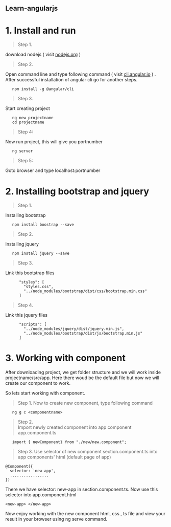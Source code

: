 ## Learn-angularjs

# 1. Install and run 

> Step 1. 

download nodejs ( visit [nodejs.org](https://nodejs.org/en/) )

> Step 2.

Open command line and type following command ( visit [cli.angular.io](http://cli.angular.io/)  ) . After successful installation of angular cli go for another steps.

```
   npm install -g @angular/cli
```

> Step 3. 

Start creating project 

```
   ng new projectname
   cd projectname
```

> Step 4: 

Now run project, this will give you portnumber

```
   ng server
```


> Step 5: 

Goto browser and type localhost:portnumber



# 2. Installing bootstrap and jquery 

> Step 1. 

Installing bootstrap 

```
   npm install boostrap --save
```

> Step 2. 

Installing jquery 

```
   npm install jquery --save
```

> Step 3. 

Link this bootstrap  files

```
      "styles": [
        "styles.css",
        "../node_modules/bootstrap/dist/css/bootstrap.min.css"
      ]
```


> Step 4. 

Link this  jquery files 

```
      "scripts": [
        "../node_modules/jquery/dist/jquery.min.js",
        "../node_modules/bootstrap/dist/js/bootstrap.min.js"
      ]
```



# 3. Working with component 

After downloading project, we get folder structure and we will work inside projectname/src/app. Here there woud be the default file but now we will create  our component to work. 

So lets start working with component. 

> Step 1. 
Now to create new component, type following command

```
   ng g c <componentname>

```

> Step 2.  
Import newly created component into app component app.component.ts

```
   import { newComponent} from "./new/new.component";

```

> Step 3. 
Use selector of new component section.component.ts into app components' html (default page of app)

```
@Component({
  selector: 'new-app',
  .................
})

```

There we have selector: new-app in  section.component.ts. Now use this selector into app.component.html

```
<new-app> </new-app>

```

Now enjoy working with the new component html, css , ts file and view your result in your browser using ng serve command.
